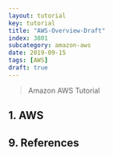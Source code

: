 ```yaml
---
layout: tutorial
key: tutorial
title: "AWS-Overview-Draft"
index: 3801
subcategory: amazon-aws
date: 2019-09-15
tags: [AWS]
draft: true
---
```


> Amazon AWS Tutorial

## 1. AWS


## 9. References
